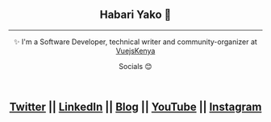<div align="center">
  <h2>Habari Yako 👋</h2>
  </div>

---
<div align="center">
  
✨ I'm a Software Developer, technical writer and community-organizer at [VuejsKenya](https://twitter.com/kenyavue)
  
 </div>

<div align="center">

Socials 😊 

<br />

<a href="https://www.twitter.com/amjohnphilip">Twitter</a> || <a href="https://www.linkedin.com/in/amjohnphilip">LinkedIn</a> || <a href="https://amjohnphilip.medium.com/">Blog</a> ||  <a href="https://www.youtube.com/channel/UCNCzNrpq0fHxFqQYCmbwAcA">YouTube</a> || <a href="https://www.instagram.com/amjohnphilip">Instagram</a>
---
</div>



